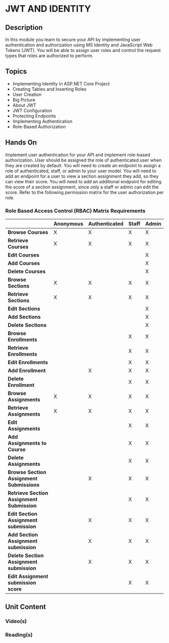 # JWT AND IDENTITY
## Description
In this module you learn to secure your API by implementing user authentication and authorization using MS Identity and JavaScript Web Tokens (JWT).  You will be able to assign user roles and control the request types that roles are authorized to perform.
## Topics
- Implementing Identity in ASP.NET Core Project
- Creating Tables and Inserting Roles
- User Creation
- Big Picture
- About JWT
- JWT Configuration
- Protecting Endpoints
- Implementing Authentication
- Role-Based Authorization
## Hands On
Implement user authentication for your API and implement role-based authorization.  User should be assigned the role of authenticated user when they are created by default.  You will need to create an endpoint to assign a role of authenticated, staff, or admin to your user model.  You will need to add an endpoint for a user to view a section assignment they add, so they can view their score.  You will need to add an additional endpoint for editing the score of a section assignment, since only a staff or admin can edit the score.  Refer to the following permission matrix for the user authorization per role.
### Role Based Access Control (RBAC) Matrix Requirements
|   | **Anonymous** | **Authenticated** | **Staff** | **Admin** |
| --- | --- | --- | --- | --- |
| **Browse Courses** | X | X | X | X |
| **Retrieve Courses** | X | X | X | X |
| **Edit Courses** |   |   |   | X |
| **Add Courses** |   |   |   | X |
| **Delete Courses** |   |   |   | X |
| **Browse Sections** | X | X | X | X |
| **Retrieve Sections** | X | X | X | X |
| **Edit Sections** |   |   |   | X |
| **Add Sections** |   |   |   | X |
| **Delete Sections** |   |   |   | X |
| **Browse Enrollments** |   |   | X | X |
| **Retrieve Enrollments** |   |   | X | X |
| **Edit Enrollments** |   |   | X | X |
| **Add Enrollment** |   | X | X | X |
| **Delete Enrollment** |   |   | X | X |
| **Browse Assignments** | X | X | X | X |
| **Retrieve Assignments** | X | X | X | X |
| **Edit Assignments** |   |   | X | X |
| **Add Assignments to Course** |   |   | X | X |
| **Delete Assignments** |   |   | X | X |
| **Browse Section Assignment Submissions** |   | X | X | X |
| **Retrieve Section Assignment Submission** |   |   | X | X |
| **Edit Section Assignment submission** |   | X | X | X |
| **Add Section Assignment submission** |   | X | X | X |
| **Delete Section Assignment submission** |   | X | X | X |
| **Edit Assignment submission score** |   |   | X | X |
## Unit Content
### Video(s)
### Reading(s)